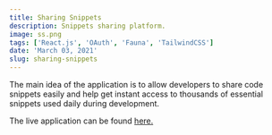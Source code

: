 ```yaml
---
title: Sharing Snippets
description: Snippets sharing platform.
image: ss.png
tags: ['React.js', 'OAuth', 'Fauna', 'TailwindCSS']
date: 'March 03, 2021'
slug: sharing-snippets
---
```


The main idea of the application is to allow developers to share code snippets easily and help get instant access to thousands of essential snippets used daily during development.

The live application can be found [here.](https://shareable-snippets.vercel.app/)
